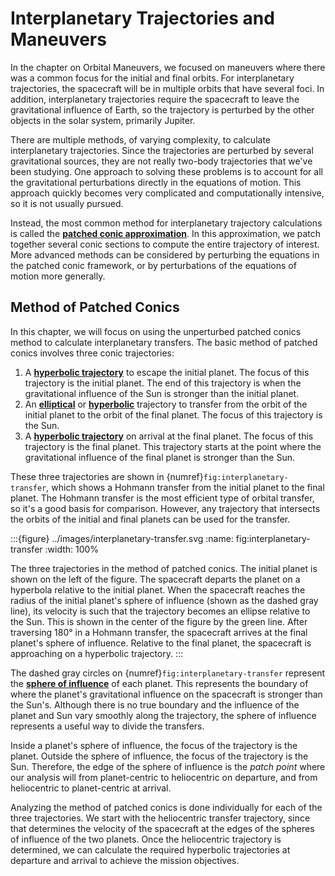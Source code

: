 # Interplanetary Trajectories and Maneuvers

In the chapter on Orbital Maneuvers, we focused on maneuvers where there was a common focus for the initial and final orbits. For interplanetary trajectories, the spacecraft will be in multiple orbits that have several foci. In addition, interplanetary trajectories require the spacecraft to leave the gravitational influence of Earth, so the trajectory is perturbed by the other objects in the solar system, primarily Jupiter.

There are multiple methods, of varying complexity, to calculate interplanetary trajectories. Since the trajectories are perturbed by several gravitational sources, they are not really two-body trajectories that we've been studying. One approach to solving these problems is to account for all the gravitational perturbations directly in the equations of motion. This approach quickly becomes very complicated and computationally intensive, so it is not usually pursued.

Instead, the most common method for interplanetary trajectory calculations is called the [**patched conic approximation**](https://en.wikipedia.org/wiki/Patched_conic_approximation). In this approximation, we patch together several conic sections to compute the entire trajectory of interest. More advanced methods can be considered by perturbing the equations in the patched conic framework, or by perturbations of the equations of motion more generally.

## Method of Patched Conics

In this chapter, we will focus on using the unperturbed patched conics method to calculate interplanetary transfers. The basic method of patched conics involves three conic trajectories:

1. A [**hyperbolic trajectory**](../the-orbit-equation/hyperbolic-trajectories.md) to escape the initial planet. The focus of this trajectory is the initial planet. The end of this trajectory is when the gravitational influence of the Sun is stronger than the initial planet.
2. An [**elliptical**](../the-orbit-equation/elliptical-orbits.md) or [**hyperbolic**](../the-orbit-equation/hyperbolic-trajectories.md) trajectory to transfer from the orbit of the initial planet to the orbit of the final planet. The focus of this trajectory is the Sun.
3. A [**hyperbolic trajectory**](../the-orbit-equation/hyperbolic-trajectories.md) on arrival at the final planet. The focus of this trajectory is the final planet. This trajectory starts at the point where the gravitational influence of the final planet is stronger than the Sun.

These three trajectories are shown in {numref}`fig:interplanetary-transfer`, which shows a Hohmann transfer from the initial planet to the final planet. The Hohmann transfer is the most efficient type of orbital transfer, so it's a good basis for comparison. However, any trajectory that intersects the orbits of the initial and final planets can be used for the transfer.

:::{figure} ../images/interplanetary-transfer.svg
:name: fig:interplanetary-transfer
:width: 100%

The three trajectories in the method of patched conics. The initial planet is shown on the left of the figure. The spacecraft departs the planet on a hyperbola relative to the initial planet. When the spacecraft reaches the radius of the initial planet's sphere of influence (shown as the dashed gray line), its velocity is such that the trajectory becomes an ellipse relative to the Sun. This is shown in the center of the figure by the green line. After traversing 180° in a Hohmann transfer, the spacecraft arrives at the final planet's sphere of influence. Relative to the final planet, the spacecraft is approaching on a hyperbolic trajectory.
:::

The dashed gray circles on {numref}`fig:interplanetary-transfer` represent the [**sphere of influence**](https://en.wikipedia.org/wiki/Sphere_of_influence_(astrodynamics)) of each planet. This represents the boundary of where the planet's gravitational influence on the spacecraft is stronger than the Sun's. Although there is no true boundary and the influence of the planet and Sun vary smoothly along the trajectory, the sphere of influence represents a useful way to divide the transfers.

Inside a planet's sphere of influence, the focus of the trajectory is the planet. Outside the sphere of influence, the focus of the trajectory is the Sun. Therefore, the edge of the sphere of influence is the _patch point_ where our analysis will from planet-centric to heliocentric on departure, and from heliocentric to planet-centric at arrival.

Analyzing the method of patched conics is done individually for each of the three trajectories. We start with the heliocentric transfer trajectory, since that determines the velocity of the spacecraft at the edges of the spheres of influence of the two planets. Once the heliocentric trajectory is determined, we can calculate the required hyperbolic trajectories at departure and arrival to achieve the mission objectives.

